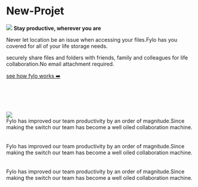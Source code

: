 # New-Projet
<html>
<head>
<link rel="stylesheet" type="text/css" href="https://github.com/legoman8304/legoman8304.github.io/blob/master/style.css"/>
</head>
<body>
<IMG src="Illustration-stay-productive"/>
<strong>
Stay productive, wherever you are
 </strong>
<p>Never let location be an issue when accessing your files.Fylo has you covered for all of your life storage needs. 
</p>
<p>securely share files and folders with friends, family and colleagues for life collaboration.No email attachment required. 
</p>
<p>
<a id="underline" href="http//www.example.com">see how fylo works ➡️</a>
</p>
<br/><br/><br/><br/>
<img src="download (2).png"/>
<div>
Fylo has improved our team productivity by an order of magnitude.Since making the switch our team has become a well oiled collaboration machine.
<div/>
<br/><br/>
<div>
Fylo has improved our team productivity by an order of magnitude.Since making the switch our team has become a well oiled collaboration machine.
<div/>
<br/><br/>
<div>
Fylo has improved our team productivity by an order of magnitude.Since making the switch our team has become a well oiled collaboration machine.
<div/>
</body>
</html>
